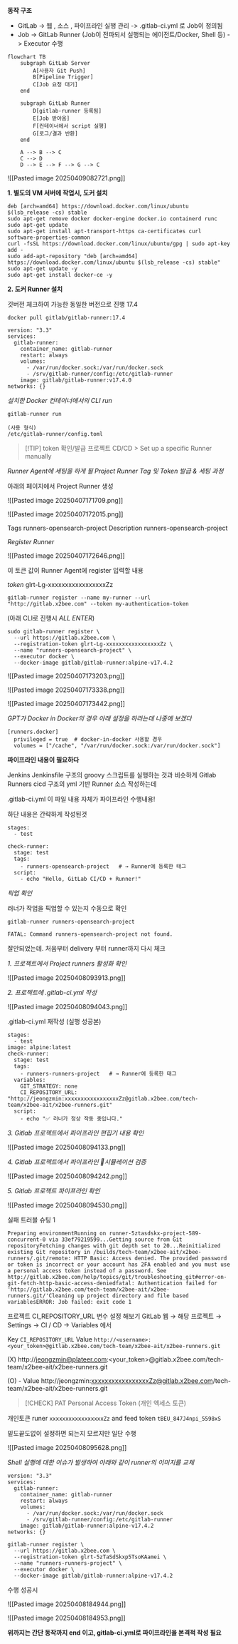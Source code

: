 **동작 구조**

- GitLab -> 웹 , 소스 , 파이프라인 실행 관리 -> .gitlab-ci.yml 로 Job이 정의됨
- Job -> GitLab Runner (Job이 전파되서 실행되는 에이전트/Docker, Shell 등) -> Executor 수행

```mermaid
flowchart TB
    subgraph GitLab Server
        A[사용자 Git Push]
        B[Pipeline Trigger]
        C[Job 요청 대기]
    end

    subgraph GitLab Runner
        D[gitlab-runner 등록됨]
        E[Job 받아옴]
        F[컨테이너에서 script 실행]
        G[로그/결과 반환]
    end

    A --> B --> C
    C --> D
    D --> E --> F --> G --> C
```

![[Pasted image 20250409082721.png]]

**1. 별도의 VM 서버에 작업시, 도커 설치**

```
deb [arch=amd64] https://download.docker.com/linux/ubuntu $(lsb_release -cs) stable
sudo apt-get remove docker docker-engine docker.io containerd runc
sudo apt-get update
sudo apt-get install apt-transport-https ca-certificates curl software-properties-common
curl -fsSL https://download.docker.com/linux/ubuntu/gpg | sudo apt-key add -
sudo add-apt-repository "deb [arch=amd64] https://download.docker.com/linux/ubuntu $(lsb_release -cs) stable"
sudo apt-get update -y
sudo apt-get install docker-ce -y
```

**2. 도커 Runner 설치**

깃버전 체크하여 가능한 동일한 버전으로 진행 17.4

```
docker pull gitlab/gitlab-runner:17.4
```

```
version: "3.3"
services:
  gitlab-runner:
    container_name: gitlab-runner
    restart: always
    volumes:
      - /var/run/docker.sock:/var/run/docker.sock
      - /srv/gitlab-runner/config:/etc/gitlab-runner
    image: gitlab/gitlab-runner:v17.4.0
networks: {}
```

*설치한 Docker 컨테이너에서의 CLI run*

```
gitlab-runner run

(사용 형식)
/etc/gitlab-runner/config.toml
```

> [!TIP] token 확인/발급
> 프로젝트 CD/CD > Set up a specific Runner manually

*Runner Agent에 세팅을 하게 될 Project Runner Tag 및 Token 발급 & 세팅 과정*

아래의 페이지에서 Project Runner 생성

![[Pasted image 20250407171709.png]]

![[Pasted image 20250407172015.png]]

Tags runners-opensearch-project
Description runners-opensearch-project

*Register Runner*

![[Pasted image 20250407172646.png]]

이 토큰 값이 Runner Agent에 register 입력할 내용 

*token* glrt-Lg-xxxxxxxxxxxxxxxxxZz

```
gitlab-runner register --name my-runner --url "http://gitlab.x2bee.com" --token my-authentication-token
```

(아래 CLI로 진행시 *ALL ENTER*)
```
sudo gitlab-runner register \
  --url https://gitlab.x2bee.com \
  --registration-token glrt-Lg-xxxxxxxxxxxxxxxxxZz \
  --name "runners-opensearch-project" \
  --executor docker \
  --docker-image gitlab/gitlab-runner:alpine-v17.4.2
```

![[Pasted image 20250407173203.png]]

![[Pasted image 20250407173338.png]]

![[Pasted image 20250407173442.png]]

*GPT가 Docker in Docker의 경우 아래 설정을 하라는데 나중에 보겠다*

```
[runners.docker]
  privileged = true  # docker-in-docker 사용할 경우
  volumes = ["/cache", "/var/run/docker.sock:/var/run/docker.sock"]
```

**파이프라인 내용이 필요하다**

Jenkins Jenkinsfile 구조의 groovy 스크립트를 실행하는 것과 비슷하게
Gitlab Runners cicd 구조의 yml 기반 Runner 소스 작성하는데

.gitlab-ci.yml 이 파일 내용 자체가 파이프라인 수행내용!

하단 내용은 간략하게 작성된것

```
stages:
  - test

check-runner:
  stage: test
  tags:
    - runners-opensearch-project   # → Runner에 등록한 태그
  script:
    - echo "Hello, GitLab CI/CD + Runner!"
```

*픽업 확인*

러너가 작업을 픽업할 수 있는지 수동으로 확인

```
gitlab-runner runners-opensearch-project

FATAL: Command runners-opensearch-project not found. 
```

잘안되었는데. 처음부터 delivery 부터 runner까지 다시 체크

*1. 프로젝트에서 Project runners 활성화 확인*

![[Pasted image 20250408093913.png]]

*2. 프로젝트에 .gitlab-ci.yml 작성*

![[Pasted image 20250408094043.png]]

.gitlab-ci.yml 재작성 (실행 성공본)

```
stages:
  - test
image: alpine:latest
check-runner:
  stage: test
  tags:
    - runners-runners-project   # → Runner에 등록한 태그
  variables:
    GIT_STRATEGY: none
    CI_REPOSITORY_URL: "http://jeongzmin:xxxxxxxxxxxxxxxxxZz@gitlab.x2bee.com/tech-team/x2bee-ait/x2bee-runners.git"
  script:
    - echo "✅ 러너가 정상 작동 중입니다."
```

*3. Gitlab 프로젝트에서 파이프라인 편집기 내용 확인*

![[Pasted image 20250408094133.png]]

*4. Gitlab 프로젝트에서 파이프라인 시뮬레이션 검증*

![[Pasted image 20250408094242.png]]

*5. Gitlab 프로젝트 파이프라인 확인*

![[Pasted image 20250408094530.png]]

실패 트러블 슈팅 1

```
Preparing environmentRunning on runner-5ztasdskx-project-589-concurrent-0 via 33ef79219599...Getting source from Git repositoryFetching changes with git depth set to 20...Reinitialized existing Git repository in /builds/tech-team/x2bee-ait/x2bee-runners/.git/remote: HTTP Basic: Access denied. The provided password or token is incorrect or your account has 2FA enabled and you must use a personal access token instead of a password. See http://gitlab.x2bee.com/help/topics/git/troubleshooting_git#error-on-git-fetch-http-basic-access-deniedfatal: Authentication failed for 'http://gitlab.x2bee.com/tech-team/x2bee-ait/x2bee-runners.git/'Cleaning up project directory and file based variablesERROR: Job failed: exit code 1
```

프로젝트 CI_REPOSITORY_URL 변수 설정 해보기
GitLab 웹 → 해당 프로젝트 → Settings → CI / CD → Variables 에서

Key `CI_REPOSITORY_URL`
Value `http://<username>:<your_token>@gitlab.x2bee.com/tech-team/x2bee-ait/x2bee-runners.git`

(X)
http://jeongzmin@plateer.com:<your_token>@gitlab.x2bee.com/tech-team/x2bee-ait/x2bee-runners.git

(O) - Value
http://jeongzmin:xxxxxxxxxxxxxxxxxZz@gitlab.x2bee.com/tech-team/x2bee-ait/x2bee-runners.git

> [!CHECK] PAT
> Personal Access Token (개인 엑세스 토큰)

개인토큰 runer `xxxxxxxxxxxxxxxxxZz` and feed token `tBEU_847J4npi_5598xS`

밑도끝도없이 설정하면 되는지 모르지만 일단 수행

![[Pasted image 20250408095628.png]]

*Shell 실행에 대한 이슈가 발생하여 아래와 같이 runner의 이미지를 교체*

```
version: "3.3"
services:
  gitlab-runner:
    container_name: gitlab-runner
    restart: always
    volumes:
      - /var/run/docker.sock:/var/run/docker.sock
      - /srv/gitlab-runner/config:/etc/gitlab-runner
    image: gitlab/gitlab-runner:alpine-v17.4.2
networks: {}
```

```
gitlab-runner register \
  --url https://gitlab.x2bee.com \
  --registration-token glrt-5zTaSdSkxp5TsoKAamei \
  --name "runners-runners-project" \
  --executor docker \
  --docker-image gitlab/gitlab-runner:alpine-v17.4.2
```

수행 성공시

![[Pasted image 20250408184944.png]]

![[Pasted image 20250408184953.png]]

**위까지는 간단 동작까지 end 이고, gitlab-ci.yml로 파이프라인을 본격적 작성 필요**

